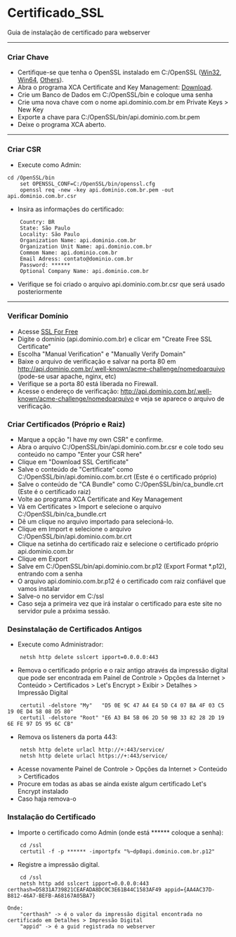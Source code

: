 # Certificado_SSL
Guia de instalação de certificado para webserver

---
### Criar Chave
* Certifique-se que tenha o OpenSSL instalado em C:/OpenSSL ([Win32](https://slproweb.com/download/Win32OpenSSL_Light-1_1_0g.exe), [Win64](https://slproweb.com/download/Win64OpenSSL_Light-1_1_0g.exe), [Others](https://slproweb.com/products/Win32OpenSSL.html)).
* Abra o programa XCA Certificate and Key Management: [Download](https://sourceforge.net/projects/xca/).
* Crie um Banco de Dados em C:/OpenSSL/bin e coloque uma senha
* Crie uma nova chave com o nome api.dominio.com.br em Private Keys > New Key
* Exporte a chave para C:/OpenSSL/bin/api.dominio.com.br.pem
* Deixe o programa XCA aberto.
---

### Criar CSR
* Execute como Admin:
```
cd /OpenSSL/bin
    set OPENSSL_CONF=C:/OpenSSL/bin/openssl.cfg
    openssl req -new -key api.dominio.com.br.pem -out api.dominio.com.br.csr
```
* Insira as informações do certificado:
```
    Country: BR
    State: São Paulo
    Locality: São Paulo
    Organization Name: api.dominio.com.br
    Organization Unit Name: api.dominio.com.br
    Commom Name: api.dominio.com.br
    Email Adress: contato@dominio.com.br
    Password: ******
    Optional Company Name: api.dominio.com.br
```
* Verifique se foi criado o arquivo api.dominio.com.br.csr que será usado posteriormente
---

### Verificar Domínio
* Acesse [SSL For Free](https://www.sslforfree.com/)
* Digite o domínio (api.dominio.com.br) e clicar em "Create Free SSL Certificate"
* Escolha "Manual Verification" e "Manually Verify Domain"
* Baixe o arquivo de verificação e salvar na porta 80 em http://api.dominio.com.br/.well-known/acme-challenge/nomedoarquivo
(pode-se usar apache, nginx, etc)
* Verifique se a porta 80 está liberada no Firewall.
* Acesse o endereço de verificação: http://api.dominio.com.br/.well-known/acme-challenge/nomedoarquivo e veja se aparece o arquivo de verificação.

### Criar Certificados (Próprio e Raiz)
* Marque a opção "I have my own CSR" e confirme.
* Abra o arquivo C:/OpenSSL/bin/api.dominio.com.br.csr e cole todo seu conteúdo no campo "Enter your CSR here"
* Clique em "Download SSL Certificate"
* Salve o conteúdo de "Certificate" como C:/OpenSSL/bin/api.dominio.com.br.crt (Este é o certificado próprio)
* Salve o conteúdo de "CA Bundle"   como C:/OpenSSL/bin/ca_bundle.crt (Este é o certificado raiz)
* Volte ao programa XCA Certificate and Key Management
* Vá em Certificates > Import e selecione o arquivo C:/OpenSSL/bin/ca_bundle.crt
* Dê um clique no arquivo importado para selecioná-lo.
* Clique em Import e selecione o arquivo C:/OpenSSL/bin/api.dominio.com.br.crt
* Clique na setinha do certificado raiz e selecione o certificado próprio api.dominio.com.br
* Clique em Export
* Salve em C:/OpenSSL/bin/api.dominio.com.br.p12 (Export Format \*.p12), entrando com a senha
* O arquivo api.dominio.com.br.p12 é o certificado com raiz confiável que vamos instalar
* Salve-o no servidor em C:/ssl
* Caso seja a primeira vez que irá instalar o certificado para este site no servidor pule a próxima sessão.

### Desinstalação de Certificados Antigos
* Execute como Administrador:
```
    netsh http delete sslcert ipport=0.0.0.0:443
```
* Remova o certificado próprio e o raiz antigo através da impressão digital que pode ser encontrada em Painel de Controle > Opções da Internet > Conteúdo > Certificados > Let's Encrypt > Exibir > Detalhes > Impressão Digital
```
    certutil -delstore "My"   "D5 0E 9C 47 A4 E4 5D C4 07 BA 4F 03 C5 19 0E D4 58 08 D5 80"
    certutil -delstore "Root" "E6 A3 B4 5B 06 2D 50 9B 33 82 28 2D 19 6E FE 97 D5 95 6C CB"
```
* Remova os listeners da porta 443:
```
    netsh http delete urlacl http://+:443/service/
    netsh http delete urlacl https://+:443/service/
```
* Acesse novamente Painel de Controle > Opções da Internet > Conteúdo > Certificados
* Procure em todas as abas se ainda existe algum certificado Let's Encrypt instalado
* Caso haja remova-o

### Instalação do Certificado
* Importe o certificado como Admin (onde está ****** coloque a senha):
```
    cd /ssl
    certutil -f -p ****** -importpfx "%~dp0api.dominio.com.br.p12"
```
* Registre a impressão digital.
```
    cd /ssl
    netsh http add sslcert ipport=0.0.0.0:443 certhash=D5831A739821CEAFADA8DC0C3E61B44C1583AF49 appid={AA4AC37D-B812-46A7-BEFB-A68167A05BA7}
```
    Onde:
        "certhash" -> é o valor da impressão digital encontrada no certificado em Detalhes > Impressão Digital
        "appid" -> é a guid registrada no webserver
